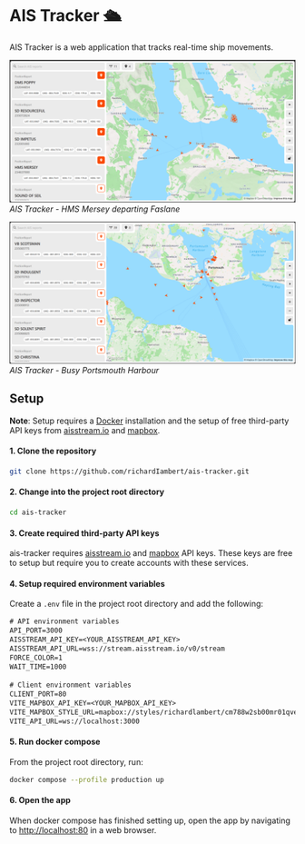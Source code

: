# AIS Tracker 🛳️

AIS Tracker is a web application that tracks real-time ship movements.

![ais-tracker-screenshot-0](./ais-tracker-screenshot-0.png)
_AIS Tracker - HMS Mersey departing Faslane_

![ais-tracker-screenshot-1](./ais-tracker-screenshot-1.png)
_AIS Tracker - Busy Portsmouth Harbour_

## Setup

**Note**: Setup requires a [Docker](https://docs.docker.com/get-started/introduction/get-docker-desktop/) installation and the setup of free third-party API keys from [aisstream.io](https://aisstream.io) and [mapbox](https://mapbox.com).

#### 1. Clone the repository

```bash
git clone https://github.com/richardIambert/ais-tracker.git
```

#### 2. Change into the project root directory

```bash
cd ais-tracker
```

#### 3. Create required third-party API keys

ais-tracker requires [aisstream.io](https://aisstream.io/apikeys) and [mapbox](https://console.mapbox.com/account/access-tokens) API keys. These keys are free to setup but require you to create accounts with these services.

#### 4. Setup required environment variables

Create a `.env` file in the project root directory and add the following:

```
# API environment variables
API_PORT=3000
AISSTREAM_API_KEY=<YOUR_AISSTREAM_API_KEY>
AISSTREAM_API_URL=wss://stream.aisstream.io/v0/stream
FORCE_COLOR=1
WAIT_TIME=1000

# Client environment variables
CLIENT_PORT=80
VITE_MAPBOX_API_KEY=<YOUR_MAPBOX_API_KEY>
VITE_MAPBOX_STYLE_URL=mapbox://styles/richardlambert/cm788w2sb00mr01qvesiycpqp
VITE_API_URL=ws://localhost:3000
```

#### 5. Run docker compose

From the project root directory, run:

```bash
docker compose --profile production up
```

#### 6. Open the app

When docker compose has finished setting up, open the app by navigating to [http://localhost:80](http://localhost:80) in a web browser.
